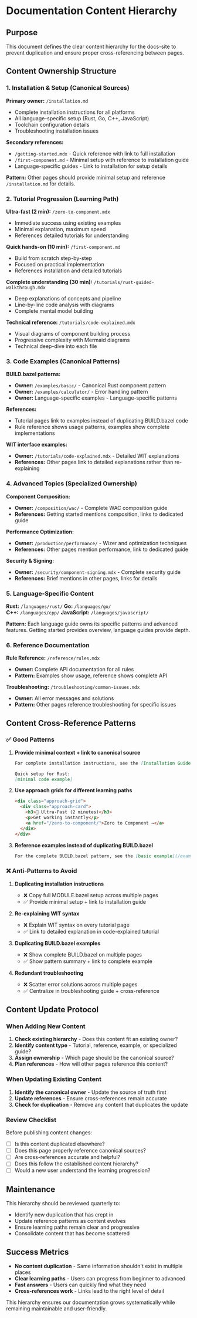 # Documentation Content Hierarchy

## Purpose

This document defines the clear content hierarchy for the docs-site to prevent duplication and ensure proper cross-referencing between pages.

## Content Ownership Structure

### 1. Installation & Setup (Canonical Sources)

**Primary owner:** `/installation.md`
- Complete installation instructions for all platforms
- All language-specific setup (Rust, Go, C++, JavaScript)
- Toolchain configuration details
- Troubleshooting installation issues

**Secondary references:**
- `/getting-started.mdx` - Quick reference with link to full installation
- `/first-component.md` - Minimal setup with reference to installation guide
- Language-specific guides - Link to installation for setup details

**Pattern:** Other pages should provide minimal setup and reference `/installation.md` for details.

### 2. Tutorial Progression (Learning Path)

**Ultra-fast (2 min):** `/zero-to-component.mdx`
- Immediate success using existing examples
- Minimal explanation, maximum speed
- References detailed tutorials for understanding

**Quick hands-on (10 min):** `/first-component.md`  
- Build from scratch step-by-step
- Focused on practical implementation
- References installation and detailed tutorials

**Complete understanding (30 min):** `/tutorials/rust-guided-walkthrough.mdx`
- Deep explanations of concepts and pipeline
- Line-by-line code analysis with diagrams
- Complete mental model building

**Technical reference:** `/tutorials/code-explained.mdx`
- Visual diagrams of component building process
- Progressive complexity with Mermaid diagrams
- Technical deep-dive into each file

### 3. Code Examples (Canonical Patterns)

**BUILD.bazel patterns:**
- **Owner:** `/examples/basic/` - Canonical Rust component pattern
- **Owner:** `/examples/calculator/` - Error handling pattern
- **Owner:** Language-specific examples - Language-specific patterns

**References:**
- Tutorial pages link to examples instead of duplicating BUILD.bazel code
- Rule reference shows usage patterns, examples show complete implementations

**WIT interface examples:**
- **Owner:** `/tutorials/code-explained.mdx` - Detailed WIT explanations
- **References:** Other pages link to detailed explanations rather than re-explaining

### 4. Advanced Topics (Specialized Ownership)

**Component Composition:**
- **Owner:** `/composition/wac/` - Complete WAC composition guide
- **References:** Getting started mentions composition, links to dedicated guide

**Performance Optimization:**
- **Owner:** `/production/performance/` - Wizer and optimization techniques
- **References:** Other pages mention performance, link to dedicated guide

**Security & Signing:**
- **Owner:** `/security/component-signing.mdx` - Complete security guide
- **References:** Brief mentions in other pages, links for details

### 5. Language-Specific Content

**Rust:** `/languages/rust/`
**Go:** `/languages/go/`  
**C++:** `/languages/cpp/`
**JavaScript:** `/languages/javascript/`

**Pattern:** Each language guide owns its specific patterns and advanced features. Getting started provides overview, language guides provide depth.

### 6. Reference Documentation

**Rule Reference:** `/reference/rules.mdx`
- **Owner:** Complete API documentation for all rules
- **Pattern:** Examples show usage, reference shows complete API

**Troubleshooting:** `/troubleshooting/common-issues.mdx`
- **Owner:** All error messages and solutions
- **Pattern:** Other pages reference troubleshooting for specific issues

## Content Cross-Reference Patterns

### ✅ Good Patterns

1. **Provide minimal context + link to canonical source**
   ```markdown
   For complete installation instructions, see the [Installation Guide](/installation/).
   
   Quick setup for Rust:
   [minimal code example]
   ```

2. **Use approach grids for different learning paths**
   ```html
   <div class="approach-grid">
     <div class="approach-card">
       <h3>🚀 Ultra-Fast (2 minutes)</h3>
       <p>Get working instantly</p>
       <a href="/zero-to-component/">Zero to Component →</a>
     </div>
   </div>
   ```

3. **Reference examples instead of duplicating BUILD.bazel**
   ```markdown
   For the complete BUILD.bazel pattern, see the [basic example](/examples/basic/).
   ```

### ❌ Anti-Patterns to Avoid

1. **Duplicating installation instructions**
   - ❌ Copy full MODULE.bazel setup across multiple pages
   - ✅ Provide minimal setup + link to installation guide

2. **Re-explaining WIT syntax**
   - ❌ Explain WIT syntax on every tutorial page  
   - ✅ Link to detailed explanation in code-explained tutorial

3. **Duplicating BUILD.bazel examples**
   - ❌ Show complete BUILD.bazel on multiple pages
   - ✅ Show pattern summary + link to complete example

4. **Redundant troubleshooting**
   - ❌ Scatter error solutions across multiple pages
   - ✅ Centralize in troubleshooting guide + cross-reference

## Content Update Protocol

### When Adding New Content

1. **Check existing hierarchy** - Does this content fit an existing owner?
2. **Identify content type** - Tutorial, reference, example, or specialized guide?
3. **Assign ownership** - Which page should be the canonical source?
4. **Plan references** - How will other pages reference this content?

### When Updating Existing Content

1. **Identify the canonical owner** - Update the source of truth first
2. **Update references** - Ensure cross-references remain accurate
3. **Check for duplication** - Remove any content that duplicates the update

### Review Checklist

Before publishing content changes:

- [ ] Is this content duplicated elsewhere?
- [ ] Does this page properly reference canonical sources?
- [ ] Are cross-references accurate and helpful?
- [ ] Does this follow the established content hierarchy?
- [ ] Would a new user understand the learning progression?

## Maintenance

This hierarchy should be reviewed quarterly to:
- Identify new duplication that has crept in
- Update reference patterns as content evolves
- Ensure learning paths remain clear and progressive
- Consolidate content that has become scattered

## Success Metrics

- **No content duplication** - Same information shouldn't exist in multiple places
- **Clear learning paths** - Users can progress from beginner to advanced
- **Fast answers** - Users can quickly find what they need
- **Cross-references work** - Links lead to the right level of detail

This hierarchy ensures our documentation grows systematically while remaining maintainable and user-friendly.